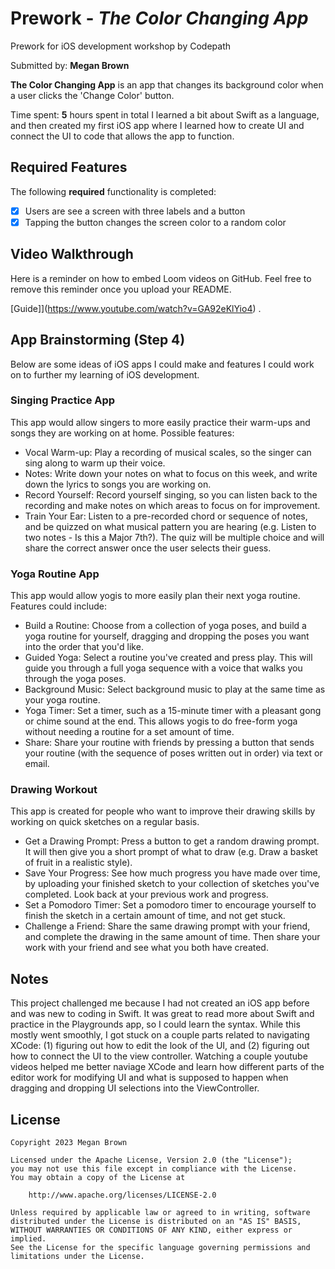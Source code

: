 # Prework - *The Color Changing App*
Prework for iOS development workshop by Codepath

Submitted by: **Megan Brown**

**The Color Changing App** is an app that changes its background color when a user clicks the 'Change Color' button.

Time spent: **5** hours spent in total
I learned a bit about Swift as a language, and then created my first iOS app where I learned how to create UI and connect the UI to code that allows the app to function.

## Required Features

The following **required** functionality is completed:

- [x] Users are see a screen with three labels and a button
- [x] Tapping the button changes the screen color to a random color
 
## Video Walkthrough

Here is a reminder on how to embed Loom videos on GitHub. Feel free to remove this reminder once you upload your README. 

[Guide]](https://www.youtube.com/watch?v=GA92eKlYio4) .

## App Brainstorming (Step 4)
Below are some ideas of iOS apps I could make and features I could work on to further my learning of iOS development.

### Singing Practice App
This app would allow singers to more easily practice their warm-ups and songs they are working on at home. Possible features:
* Vocal Warm-up: Play a recording of musical scales, so the singer can sing along to warm up their voice.
* Notes: Write down your notes on what to focus on this week, and write down the lyrics to songs you are working on.
* Record Yourself: Record yourself singing, so you can listen back to the recording and make notes on which areas to focus on for improvement.
* Train Your Ear: Listen to a pre-recorded chord or sequence of notes, and be quizzed on what musical pattern you are hearing (e.g. Listen to two notes - Is this a Major 7th?). The quiz will be multiple choice and will share the correct answer once the user selects their guess.

### Yoga Routine App
This app would allow yogis to more easily plan their next yoga routine. Features could include:
* Build a Routine: Choose from a collection of yoga poses, and build a yoga routine for yourself, dragging and dropping the poses you want into the order that you'd like.
* Guided Yoga: Select a routine you've created and press play. This will guide you through a full yoga sequence with a voice that walks you through the yoga poses.
* Background Music: Select background music to play at the same time as your yoga routine.
* Yoga Timer: Set a timer, such as a 15-minute timer with a pleasant gong or chime sound at the end. This allows yogis to do free-form yoga without needing a routine for a set amount of time.
* Share: Share your routine with friends by pressing a button that sends your routine (with the sequence of poses written out in order) via text or email.

### Drawing Workout
This app is created for people who want to improve their drawing skills by working on quick sketches on a regular basis.
* Get a Drawing Prompt: Press a button to get a random drawing prompt. It will then give you a short prompt of what to draw (e.g. Draw a basket of fruit in a realistic style).
* Save Your Progress: See how much progress you have made over time, by uploading your finished sketch to your collection of sketches you've completed. Look back at your previous work and progress.
* Set a Pomodoro Timer: Set a pomodoro timer to encourage yourself to finish the sketch in a certain amount of time, and not get stuck.
* Challenge a Friend: Share the same drawing prompt with your friend, and complete the drawing in the same amount of time. Then share your work with your friend and see what you both have created.

## Notes

This project challenged me because I had not created an iOS app before and was new to coding in Swift. It was great to read more about Swift and practice in the Playgrounds app, so I could learn the syntax. While this mostly went smoothly, I got stuck on a couple parts related to navigating XCode: (1) figuring out how to edit the look of the UI, and (2) figuring out how to connect the UI to the view controller. Watching a couple youtube videos helped me better naviage XCode and learn how different parts of the editor work for modifying UI and what is supposed to happen when dragging and dropping UI selections into the ViewController.

## License

    Copyright 2023 Megan Brown

    Licensed under the Apache License, Version 2.0 (the "License");
    you may not use this file except in compliance with the License.
    You may obtain a copy of the License at

        http://www.apache.org/licenses/LICENSE-2.0

    Unless required by applicable law or agreed to in writing, software
    distributed under the License is distributed on an "AS IS" BASIS,
    WITHOUT WARRANTIES OR CONDITIONS OF ANY KIND, either express or implied.
    See the License for the specific language governing permissions and
    limitations under the License.
